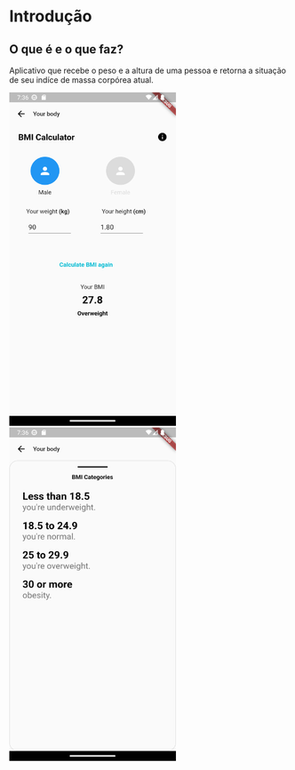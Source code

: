 <h1>Introdução</h1>
<h2>O que é e o que faz?</h2>
<p>Aplicativo que recebe o peso e a altura de uma pessoa e retorna a situação de seu indíce de massa corpórea atual.</p>
<img src= "https://github.com/Bittencourt112/myimcapp-ulbra/blob/b4eeabc477d1d840a3f8baf3bf617fc9334e940e/screenshots/Screenshot_1686339368.png" height = "600" width = "300">
<img src= "https://github.com/Bittencourt112/myimcapp-ulbra/blob/b4eeabc477d1d840a3f8baf3bf617fc9334e940e/screenshots/Screenshot_1686339375.png" height = "600" width = "300">
